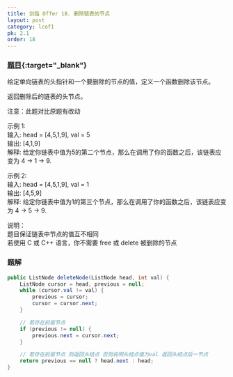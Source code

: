 ```yaml
---
title: 剑指 Offer 18. 删除链表的节点
layout: post
category: lcof1
pk: 2.1
order: 18
---
```


### [题目](https://leetcode-cn.com/problems/shan-chu-lian-biao-de-jie-dian-lcof/){:target="_blank"}

给定单向链表的头指针和一个要删除的节点的值，定义一个函数删除该节点。

返回删除后的链表的头节点。

注意：此题对比原题有改动

示例 1:  
输入: head = [4,5,1,9], val = 5  
输出: [4,1,9]  
解释: 给定你链表中值为5的第二个节点，那么在调用了你的函数之后，该链表应变为 4 -> 1 -> 9.

示例 2:  
输入: head = [4,5,1,9], val = 1  
输出: [4,5,9]  
解释: 给定你链表中值为1的第三个节点，那么在调用了你的函数之后，该链表应变为 4 -> 5 -> 9.


说明：  
题目保证链表中节点的值互不相同  
若使用 C 或 C++ 语言，你不需要 free 或 delete 被删除的节点

### 题解

```java
public ListNode deleteNode(ListNode head, int val) {
    ListNode cursor = head, previous = null;
    while (cursor.val != val) {
        previous = cursor;
        cursor = cursor.next;
    }

    // 若存在前驱节点
    if (previous != null) {
        previous.next = cursor.next;
    }

    // 若存在前驱节点 则返回头结点 否则说明头结点值为val 返回头结点后一节点
    return previous == null ? head.next : head;
}
```